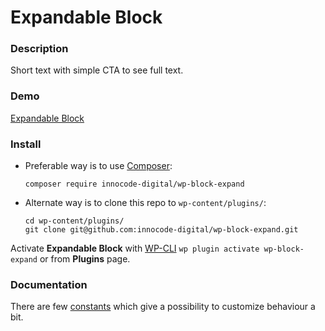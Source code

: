# Expandable Block

### Description

Short text with simple CTA to see full text.

### Demo

[Expandable Block](https://blocks.innocode.digital/expandable-block/)

### Install

- Preferable way is to use [Composer](https://getcomposer.org/):

    ````
    composer require innocode-digital/wp-block-expand
    ````

- Alternate way is to clone this repo to `wp-content/plugins/`:

    ````
    cd wp-content/plugins/
    git clone git@github.com:innocode-digital/wp-block-expand.git
    ````

Activate **Expandable Block** with [WP-CLI](https://make.wordpress.org/cli/handbook/)
`wp plugin activate wp-block-expand` or from **Plugins** page.

### Documentation

There are few [constants](./src/constants/editor.js) which give a possibility to customize behaviour a bit.

